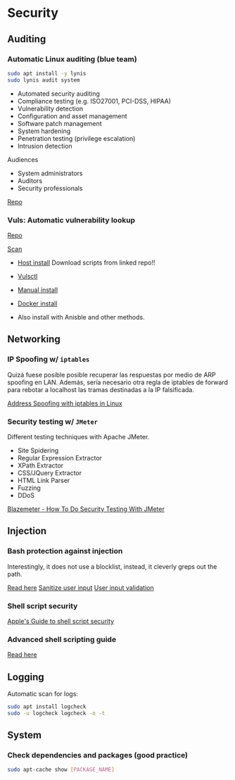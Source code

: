# Security

## Auditing

### Automatic Linux auditing (blue team)
```bash
sudo apt install -y lynis
sudo lynis audit system
```
* Automated security auditing
* Compliance testing (e.g. ISO27001, PCI-DSS, HIPAA)
* Vulnerability detection
* Configuration and asset management
* Software patch management
* System hardening
* Penetration testing (privilege escalation)
* Intrusion detection

Audiences
* System administrators
* Auditors
* Security professionals

[Repo](https://github.com/CISOfy/lynis)

### Vuls: Automatic vulnerability lookup


[Repo](https://github.com/future-architect/vuls)

[Scan](https://vuls.io/docs/en/usage-scan.html)

* [Host install](https://vuls.io/docs/en/install-with-vulsctl-host.html)
  Download scripts from linked repo!!
  
* [Vulsctl](https://vuls.io/docs/en/install-with-vulsctl.html)
* [Manual install](https://vuls.io/docs/en/install-manually.html)
* [Docker install](https://vuls.io/docs/en/install-with-docker.html)
* Also install with Anisble and other methods.

## Networking

### IP Spoofing w/ `iptables`
Quizá fuese posible posible recuperar las respuestas por medio de ARP spoofing en LAN. Además, sería necesario otra regla de iptables de forward para rebotar a localhost las tramas destinadas a la IP falsificada.

[Address Spoofing with iptables in Linux](https://sandilands.info/sgordon/address-spoofing-with-iptables-in-linux)

### Security testing w/ `JMeter`
Different testing techniques with Apache JMeter.
* Site Spidering
* Regular Expression Extractor
* XPath Extractor
* CSS/JQuery Extractor
* HTML Link Parser
* Fuzzing
* DDoS

[Blazemeter - How To Do Security Testing With JMeter](https://www.blazemeter.com/blog/security-testing-jmeter)

## Injection

### Bash protection against injection
Interestingly, it does not use a blocklist, instead, it cleverly greps out the path.

[Read here](https://stackoverflow.com/questions/56687976/what-are-the-possible-list-of-linux-bash-shell-injection-commands#answer-56688189)
[Sanitize user input](https://linuxconcept.com/write-bash-script-for-sanitizing-user-input-and-for-repeatable-results/#better_inputsh)
[User input validation](https://savvyadmin.com/bash-user-input-validation/)

### Shell script security
[Apple's Guide to shell script security](https://developer.apple.com/library/archive/documentation/OpenSource/Conceptual/ShellScripting/ShellScriptSecurity/ShellScriptSecurity.html#//apple_ref/doc/uid/TP40004268-CH8-SW1)

### Advanced shell scripting guide
[Read here](https://tldp.org/LDP/abs/html/)

## Logging

Automatic scan for logs:
```bash
sudo apt install logcheck
sudo -u logcheck logcheck -o -t
```

## System 

### Check dependencies and packages (good practice)
```bash
sudo apt-cache show [PACKAGE_NAME]
```
